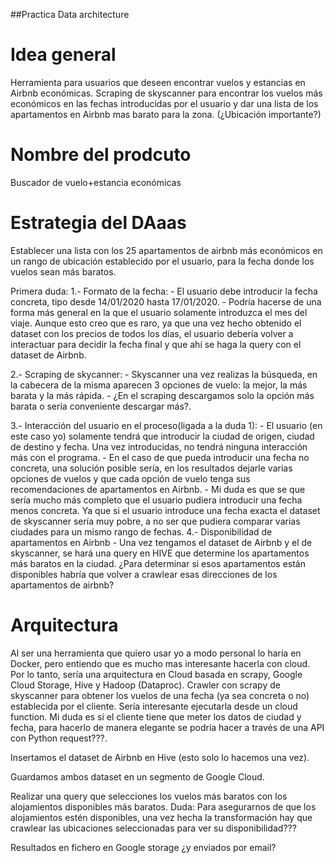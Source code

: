 ##Practica Data architecture

# Idea general
Herramienta para usuarios que deseen encontrar vuelos y estancias en Airbnb económicas. Scraping de skyscanner para encontrar los vuelos más económicos en las fechas introducidas por el usuario y dar una lista de los apartamentos en Airbnb mas barato para la zona. (¿Ubicación importante?)

# Nombre del prodcuto
Buscador de vuelo+estancia económicas

# Estrategia del DAaas
Establecer una lista con los 25 apartamentos de airbnb más económicos en un rango de ubicación establecido por el usuario, para la fecha donde los vuelos sean más baratos.

Primera duda:
1.- Formato de la fecha:
	- El usuario debe introducir la fecha concreta, tipo desde 14/01/2020 hasta 17/01/2020.
	- Podría hacerse de una forma más general en la que el usuario solamente introduzca el mes del viaje. Aunque esto creo que es raro, ya que una vez hecho obtenido el dataset con los precios de todos los días, el usuario debería volver a interactuar para decidir la fecha final y que ahí se haga la query con el dataset de Airbnb.

2.- Scraping de skycanner:
	- Skyscanner una vez realizas la búsqueda, en la cabecera de la misma aparecen 3 opciones de vuelo: la mejor, la más barata y la más rápida.
	- ¿En el scraping descargamos solo la opción más barata o sería conveniente descargar más?.

3.- Interacción del usuario en el proceso(ligada a la duda 1):
	- El usuario (en este caso yo) solamente tendrá que introducir la ciudad de origen, ciudad de destino y fecha. Una vez introducidas, no tendrá ninguna interacción más con el programa.
	- En el caso de que pueda introducir una fecha no concreta, una solución posible sería, en los resultados dejarle varias opciones de vuelos y que cada opción de vuelo tenga sus recomendaciones de apartamentos en Airbnb.
	- Mi duda es que se que sería mucho más completo que el usuario pudiera introducir una fecha menos concreta. Ya que si el usuario introduce una fecha exacta el dataset de skyscanner sería muy pobre, a no ser que pudiera comparar varias ciudades para un mismo rango de fechas.
4.- Disponibilidad de apartamentos en Airbnb
	- Una vez tengamos el dataset de Airbnb y el de skyscanner, se hará una query en HIVE que determine los apartamentos más baratos en la ciudad. ¿Para determinar si esos apartamentos están disponibles habría que volver a crawlear esas direcciones de los apartamentos de airbnb?

# Arquitectura

Al ser una herramienta que quiero usar yo a modo personal lo haría en Docker, pero entiendo que es mucho mas interesante hacerla con cloud. Por lo tanto, sería una arquitectura en Cloud basada en scrapy, Google Cloud Storage, Hive y Hadoop (Dataproc).
Crawler con scrapy de skyscanner para obtener los vuelos de una fecha (ya sea concreta o no) establecida por el cliente. Sería interesante ejecutarla desde un cloud function. Mi duda es si el cliente tiene que meter los datos de ciudad y fecha, para hacerlo de manera elegante se podría hacer a través de una API con Python request???.

Insertamos el dataset de Airbnb en Hive (esto solo lo hacemos una vez).

Guardamos ambos dataset en un segmento de Google Cloud.

Realizar una query que selecciones los vuelos más baratos con los alojamientos disponibles más baratos. Duda: Para asegurarnos de que los alojamientos estén disponibles, una vez hecha la transformación hay que crawlear las ubicaciones seleccionadas para ver su disponibilidad???

Resultados en fichero en Google storage ¿y enviados por email?
